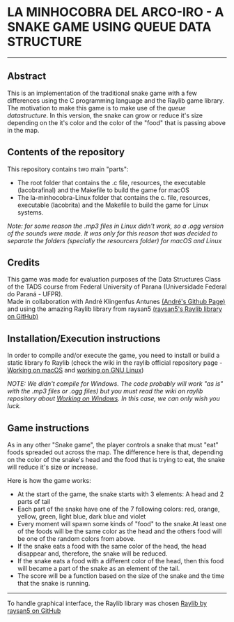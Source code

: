 # LA MINHOCOBRA DEL ARCO-IRO  - A SNAKE GAME USING QUEUE DATA STRUCTURE
---
## Abstract  
This is an implementation of the traditional snake game with a few differences using the C programming language and the Raylib game library. The motivation to make this game is to make use of the *queue datastructure*. In this version, the snake can grow or reduce it's size depending on the it's color and the color of the "food" that is passing above in the map.  
  
## Contents of the repository  
This repository contains two main "parts":
- The root folder that contains the .c file, resources, the executable (lacobrafinal) and the Makefile to build the game for macOS
- The la-minhocobra-Linux folder that contains the c. file, resources, executable (lacobrita) and the Makefile to build the game for Linux systems.

*Note: for some reason the .mp3 files in Linux didn't work, so a .ogg version of the sounds were made. It was only for this reason that was decided to separate the folders (specially the resourcers folder) for macOS and Linux*

## Credits
This game was made for evaluation purposes of the Data Structures Class of the TADS course from Federal University of Parana (Universidade Federal do Paraná - UFPR).  
Made in collaboration with André Klingenfus Antunes [(André's Github Page)](https://github.com/andrekantunes) and using the amazing Raylib library from raysan5 [(raysan5's Raylib library on GitHub)](https://github.com/raysan5/raylib)  

## Installation/Execution instructions  
In order to compile and/or execute the game, you need to install or build a static library fo Raylib (check the wiki in the raylib official repository page - [Working on macOS](https://github.com/raysan5/raylib/wiki/Working-on-macOS) and [working on GNU Linux](https://github.com/raysan5/raylib/wiki/Working-on-GNU-Linux))  

*NOTE: We didn't compile for Windows. The code probably will work "as is"  with the .mp3 files or .ogg files) but you must read the wiki on raylib repository about [Working on Windows](https://github.com/raysan5/raylib/wiki/Working-on-Windows). In this case, we can only wish you luck.*  

## Game instructions
As in any other "Snake game", the player controls a snake that must "eat" foods spreaded out across the map. The difference here is that, depending on the color of the snake's head and the food that is trying to eat, the snake will reduce it's size or increase.

Here is how the game works:
- At the start of the game, the snake starts with 3 elements: A head and 2 parts of tail
- Each part of the snake have one of the 7 following colors: red, orange, yellow, green, light blue, dark blue and violet
- Every moment will spawn some kinds of "food" to the snake.At least one of the foods will be the same color as the head and the others food will be one of the random colors from above.
- If the snake eats a food with the same color of the head, the head disappear and, therefore, the snake will be reduced.
- If the snake eats a food with a different color of the head, then this food will became a part of the snake as an element of the tail.
- The score will be a function based on the size of the snake and the time that the snake is running.
---
To handle graphical interface, the Raylib library was chosen
[Raylib by raysan5 on GitHub](https://github.com/raysan5/raylib "RayLib GitHub repository")
